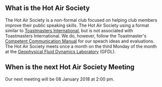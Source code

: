 ## What is the Hot Air Society

The Hot Air Society is a non-formal club focused on helping club members improve their
public speaking skills.  The Hot Air Society using a format similar to [Toastmasters 
International](https://www.toastmasters.org/), but is not associated with Toastmasters
International.  We do, however, follow the Toastmaster's 
[Competent Communication Manual](http://pag-toastmasters.org/wp-content/uploads/2014/05/CCManual.pdf)
for our speach ideas and evaluations.  The Hot Air Society meets once a month on the third Monday of the month
at the [Geophysical Fluid Dynamics Laboratory](https://www.gfdl.noaa.gov) (GFDL).

## When is the next Hot Air Society Meeting

Our next meeting will be 08 January 2018 at 2:00 pm.
